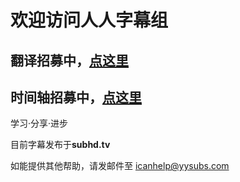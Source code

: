 # 欢迎访问人人字幕组

## 翻译招募中，[点这里](https://yysubs.com/translator)

## 时间轴招募中，[点这里](https://yysubs.com/timer)

学习·分享·进步

目前字幕发布于**subhd.tv**

如能提供其他帮助，请发邮件至 icanhelp@yysubs.com